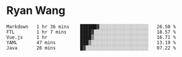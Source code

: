 # Ryan Wang

<!--START_SECTION:waka-->
```text
Markdown   1 hr 36 mins    ██████▓░░░░░░░░░░░░░░░░░░   26.50 % 
FTL        1 hr 7 mins     ████▓░░░░░░░░░░░░░░░░░░░░   18.57 % 
Vue.js     1 hr            ████▒░░░░░░░░░░░░░░░░░░░░   16.71 % 
YAML       47 mins         ███▒░░░░░░░░░░░░░░░░░░░░░   13.19 % 
Java       26 mins         █▓░░░░░░░░░░░░░░░░░░░░░░░   07.22 % 
```
<!--END_SECTION:waka-->
